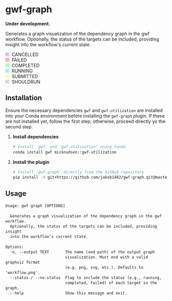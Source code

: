 # gwf-graph

**Under development.**

Generates a graph visualization of the dependency graph in the gwf workflow. Optionally, the status of the targets can be included, providing insight into the workflow's current state.

<img src="https://raw.githubusercontent.com/jakob1482/gwf-graph/master/assets/status_colors/cancelled.svg" width="12px">&nbsp; CANCELLED<br>
<img src="https://raw.githubusercontent.com/jakob1482/gwf-graph/master/assets/status_colors/failed.svg" width="12px">&nbsp; FAILED<br>
<img src="https://raw.githubusercontent.com/jakob1482/gwf-graph/master/assets/status_colors/completed.svg" width="12px">&nbsp; COMPLETED<br>
<img src="https://raw.githubusercontent.com/jakob1482/gwf-graph/master/assets/status_colors/running.svg" width="12px">&nbsp; RUNNING<br>
<img src="https://raw.githubusercontent.com/jakob1482/gwf-graph/master/assets/status_colors/submitted.svg" width="12px">&nbsp; SUBMITTED<br>
<img src="https://raw.githubusercontent.com/jakob1482/gwf-graph/master/assets/status_colors/shouldrun.svg" width="12px">&nbsp; SHOULDRUN

## Installation

Ensure the necessary dependencies `gwf` and `gwf-utilization` are installed into your Conda environment before installing the `gwf-graph` plugin. If these are not installed yet, follow the first step; otherwise, proceed directly yo the second step.

1. **Install dependencies**
    ```bash
    # Install 'gwf' and 'gwf-utilization' using Conda
    conda install gwf micknudsen::gwf-utilization
    ```

2. **Install the plugin**
    ```bash
    # Install 'gwf-graph' directly from the GitHub repository
    pip install -U git+https://github.com/jakob1482/gwf-graph.git@master
    ```

## Usage 

```{: .console .no-copy}
Usage: gwf graph [OPTIONS]

  Generates a graph visualization of the dependency graph in the gwf workflow.
  Optionally, the status of the targets can be included, providing insight
  into the workflow's current state.

Options:
  -o, --output TEXT       The name (and path) of the output graph
                          visualization. Must end with a valid graphviz format
                          (e.g. png, svg, etc.). Defaults to 'workflow.png'.
  --status / --no-status  Flag to include the status (e.g., running,
                          completed, failed) of each target in the graph.
  --help                  Show this message and exit.
```
